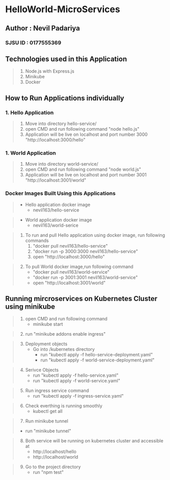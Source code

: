 # HelloWorld-MicroServices
## Author : Nevil Padariya
### SJSU ID : 0177555369


## Technologies used in this Application
> 1. Node.js with Express.js
> 2. Minikube
> 3. Docker


## How to Run Applications individually

### 1. Hello Application
> 1. Move into directory hello-service/
> 2. open CMD and run following command "node hello.js"
> 3. Application will be live on localhost and port number 3000 "http://localhost:3000/hello"

### 1. World Application
> 1. Move into directory world-service/
> 2. open CMD and run following command "node world.js"
> 3. Application will be live on localhost and port number 3001 "http://localhost:3001/world"


### Docker Images Built Using this Applications
> * Hello application docker image
>   * nevil163/hello-service 

> * World application docker image
>   * nevil163/world-serice
 

> 1. To run and pull Hello application using docker image, run following commands
>    1. "docker pull nevil163/hello-service"
>    2. "docker run -p 3000:3000 nevil163/hello-service"
>    3. open "http://localhost:3000/hello"
 

> 2. To pull World docker image,run following command
>    * "docker pull nevil163/world-service"
>    * "docker run -p 3001:3001 nevil163/world-service"
>    * open "http://localhost:3001/world"


## Running mircroservices on Kubernetes Cluster using minikube

> 1. open CMD and run following command
>    * minikube start

> 2. run "minikube addons enable ingress"

> 3. Deployment objects
>    * Go into /kubernetes directory
>       * run "kubectl apply -f hello-service-deployment.yaml"
>       * run "kubectl apply -f world-service-deployment.yaml"

> 4. Serivce Objects
>    * run "kubectl apply -f hello-service.yaml"
>    * run "kubectl apply -f world-service.yaml"

> 5. Run ingress service command
>    * run "kubectl apply -f ingress-service.yaml"

> 6. Check everthing is running smoothly
>    * kubectl get all

> 7. Run minikube tunnel
>   * run "minikube tunnel"

> 8. Both service will be running on kubernetes cluster and accessible at
>    * http://localhost/hello
>    * http://localhost/world

> 9. Go to the project directory
>    * run "npm test"

